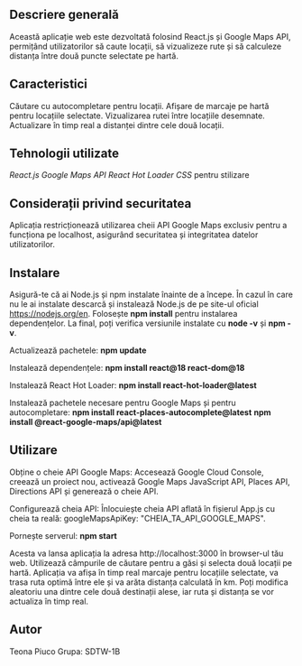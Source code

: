 
## Descriere generală

Această aplicație web este dezvoltată folosind React.js și Google Maps API, permițând utilizatorilor să caute locații, să vizualizeze rute și să calculeze distanța între două puncte selectate pe hartă.

## Caracteristici

Căutare cu autocompletare pentru locații.
Afișare de marcaje pe hartă pentru locațiile selectate.
Vizualizarea rutei între locațiile desemnate.
Actualizare în timp real a distanței dintre cele două locații.

## Tehnologii utilizate

*React.js*
*Google Maps API*
*React Hot Loader*
*CSS* pentru stilizare

## Considerații privind securitatea

Aplicația restricționează utilizarea cheii API Google Maps exclusiv pentru a funcționa pe localhost, asigurând securitatea și integritatea datelor utilizatorilor.

## Instalare

Asigură-te că ai Node.js și npm instalate înainte de a începe. În cazul în care nu le ai instalate descarcă și instalează Node.js de pe site-ul oficial https://nodejs.org/en. Folosește **npm install** pentru instalarea dependențelor. La final, poți verifica versiunile instalate cu **node -v** și **npm -v**.

Actualizează pachetele:
**npm update**

Instalează dependențele:
**npm install react@18 react-dom@18**

Instalează React Hot Loader:
**npm install react-hot-loader@latest**

Instalează pachetele necesare pentru Google Maps și pentru autocompletare:
**npm install react-places-autocomplete@latest**
**npm install @react-google-maps/api@latest**


## Utilizare

Obține o cheie API Google Maps:
Accesează Google Cloud Console, creează un proiect nou, activează Google Maps JavaScript API, Places API, Directions API și generează o cheie API.

Configurează cheia API:
Înlocuiește cheia API aflată în fișierul App.js cu cheia ta reală: googleMapsApiKey: "CHEIA_TA_API_GOOGLE_MAPS".

Pornește serverul:
**npm start**

Acesta va lansa aplicația la adresa http://localhost:3000 în browser-ul tău web.
Utilizează câmpurile de căutare pentru a găsi și selecta două locații pe hartă.
Aplicația va afișa în timp real marcaje pentru locațiile selectate, va trasa ruta optimă între ele și va arăta distanța calculată în km.
Poți modifica aleatoriu una dintre cele două destinații alese, iar ruta și distanța se vor actualiza în timp real.

## Autor
Teona Piuco
Grupa: SDTW-1B
